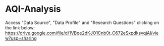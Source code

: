 # AQI-Analysis

Access "Data Source", "Data Profile" and "Research Questions" clicking on the link below:
https://drive.google.com/file/d/1VBqe2dKJO1Cnb0t_C672eSxpdksvqjAl/view?usp=sharing
